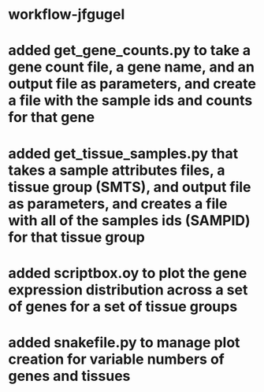 # workflow-jfgugel

# added get_gene_counts.py to take a gene count file, a gene name, and an output file as parameters, and create a file   with the sample ids and counts for that gene

# added get_tissue_samples.py that takes a sample attributes files, a tissue group (SMTS), and output file as parameters, and creates a file with all of the samples ids (SAMPID) for that tissue group

# added scriptbox.oy to plot the gene expression distribution across a set of genes for a set of tissue groups

# added snakefile.py to manage plot creation for variable numbers of genes and tissues
